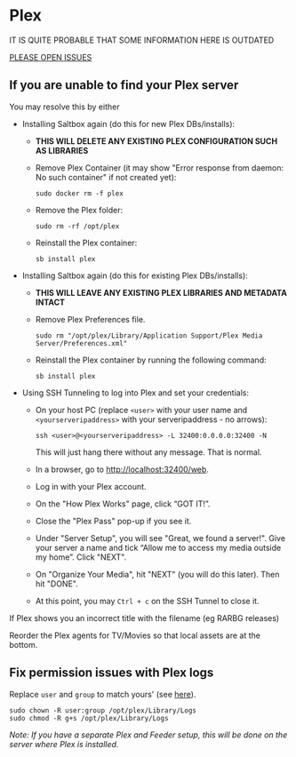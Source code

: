 # Plex

IT IS QUITE PROBABLE THAT SOME INFORMATION HERE IS OUTDATED

[PLEASE OPEN ISSUES](https://github.com/saltyorg/docs/issues)

## If you are unable to find your Plex server

You may resolve this by either

- Installing Saltbox again (do this for new Plex DBs/installs):

  - **THIS WILL DELETE ANY EXISTING PLEX CONFIGURATION SUCH AS LIBRARIES**

  - Remove Plex Container (it may show "Error response from daemon: No such container" if not created yet):

     ```shell
     sudo docker rm -f plex
     ```

  - Remove the Plex folder:

     ```shell
     sudo rm -rf /opt/plex
     ```

  - Reinstall the Plex container:

     ```shell
     sb install plex
     ```

- Installing Saltbox again (do this for existing Plex DBs/installs):

  - **THIS WILL LEAVE ANY EXISTING PLEX LIBRARIES AND METADATA INTACT**

  - Remove Plex Preferences file.

     ```shell
     sudo rm "/opt/plex/Library/Application Support/Plex Media Server/Preferences.xml"
     ```

  - Reinstall the Plex container by running the following command:

     ```shell
     sb install plex
     ```

- Using SSH Tunneling to log into Plex and set your credentials:

  - On your host PC (replace `<user>` with your user name and `<yourserveripaddress>` with your serveripaddress - no arrows):

     ```shell
     ssh <user>@<yourserveripaddress> -L 32400:0.0.0.0:32400 -N
     ```

     This will just hang there without any message. That is normal.

  - In a browser, go to <http://localhost:32400/web>.

  - Log in with your Plex account.

  - On the "How Plex Works" page, click “GOT IT!”.

  - Close the "Plex Pass" pop-up if you see it.

  - Under "Server Setup", you will see "Great, we found a server!". Give your server a name and tick “Allow me to access my media outside my home”. Click "NEXT".

  - On "Organize Your Media", hit "NEXT" (you will do this later). Then hit "DONE".

  - At this point, you may `Ctrl + c` on the SSH Tunnel to close it.

 If Plex shows you an incorrect title with the filename (eg RARBG releases)

Reorder the Plex agents for TV/Movies so that local assets are at the bottom.

## Fix permission issues with Plex logs

Replace `user` and `group` to match yours' (see [here](../System#find-your-user-id-uid-and-group-id-gid)).

```shell
sudo chown -R user:group /opt/plex/Library/Logs
sudo chmod -R g+s /opt/plex/Library/Logs
```

_Note: If you have a separate Plex and Feeder setup, this will be done on the server where Plex is installed._
